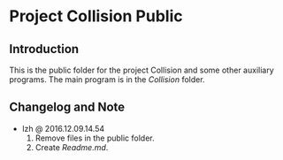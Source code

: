 # Project Collision Public

## Introduction

This is the public folder for the project Collision and some other
auxiliary programs. The main program is in the *Collision* folder.

## Changelog and Note

* lzh @ 2016.12.09.14.54
  1. Remove files in the public folder.
  2. Create *Readme.md*.
